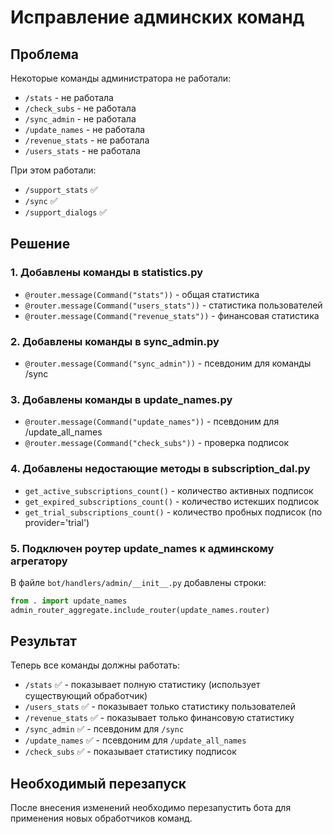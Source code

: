 # Исправление админских команд

## Проблема
Некоторые команды администратора не работали:
- `/stats` - не работала
- `/check_subs` - не работала
- `/sync_admin` - не работала
- `/update_names` - не работала
- `/revenue_stats` - не работала
- `/users_stats` - не работала

При этом работали:
- `/support_stats` ✅
- `/sync` ✅
- `/support_dialogs` ✅

## Решение

### 1. Добавлены команды в statistics.py
- `@router.message(Command("stats"))` - общая статистика
- `@router.message(Command("users_stats"))` - статистика пользователей
- `@router.message(Command("revenue_stats"))` - финансовая статистика

### 2. Добавлены команды в sync_admin.py
- `@router.message(Command("sync_admin"))` - псевдоним для команды /sync

### 3. Добавлены команды в update_names.py
- `@router.message(Command("update_names"))` - псевдоним для /update_all_names
- `@router.message(Command("check_subs"))` - проверка подписок

### 4. Добавлены недостающие методы в subscription_dal.py
- `get_active_subscriptions_count()` - количество активных подписок
- `get_expired_subscriptions_count()` - количество истекших подписок
- `get_trial_subscriptions_count()` - количество пробных подписок (по provider='trial')

### 5. Подключен роутер update_names к админскому агрегатору
В файле `bot/handlers/admin/__init__.py` добавлены строки:
```python
from . import update_names
admin_router_aggregate.include_router(update_names.router)
```

## Результат
Теперь все команды должны работать:
- `/stats` ✅ - показывает полную статистику (использует существующий обработчик)
- `/users_stats` ✅ - показывает только статистику пользователей
- `/revenue_stats` ✅ - показывает только финансовую статистику  
- `/sync_admin` ✅ - псевдоним для `/sync`
- `/update_names` ✅ - псевдоним для `/update_all_names`
- `/check_subs` ✅ - показывает статистику подписок

## Необходимый перезапуск
После внесения изменений необходимо перезапустить бота для применения новых обработчиков команд.
